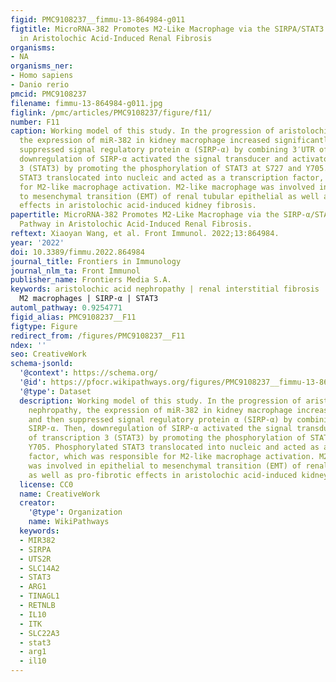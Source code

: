 ```yaml
---
figid: PMC9108237__fimmu-13-864984-g011
figtitle: MicroRNA-382 Promotes M2-Like Macrophage via the SIRPA/STAT3 Signaling Pathway
  in Aristolochic Acid-Induced Renal Fibrosis
organisms:
- NA
organisms_ner:
- Homo sapiens
- Danio rerio
pmcid: PMC9108237
filename: fimmu-13-864984-g011.jpg
figlink: /pmc/articles/PMC9108237/figure/f11/
number: F11
caption: Working model of this study. In the progression of aristolochic acid nephropathy,
  the expression of miR-382 in kidney macrophage increased significantly and then
  suppressed signal regulatory protein α (SIRP-α) by combining 3′UTR of SIRP-α. Then,
  downregulation of SIRP-α activated the signal transducer and activator of transcription
  3 (STAT3) by promoting the phosphorylation of STAT3 at S727 and Y705. Phosphorylated
  STAT3 translocated into nucleic and acted as a transcription factor, which was responsible
  for M2-like macrophage activation. M2-like macrophage was involved in epithelial
  to mesenchymal transition (EMT) of renal tubular epithelial as well as pro-fibrotic
  effects in aristolochic acid-induced kidney fibrosis.
papertitle: MicroRNA-382 Promotes M2-Like Macrophage via the SIRP-α/STAT3 Signaling
  Pathway in Aristolochic Acid-Induced Renal Fibrosis.
reftext: Xiaoyan Wang, et al. Front Immunol. 2022;13:864984.
year: '2022'
doi: 10.3389/fimmu.2022.864984
journal_title: Frontiers in Immunology
journal_nlm_ta: Front Immunol
publisher_name: Frontiers Media S.A.
keywords: aristolochic acid nephropathy | renal interstitial fibrosis | miR-382 |
  M2 macrophages | SIRP-α | STAT3
automl_pathway: 0.9254771
figid_alias: PMC9108237__F11
figtype: Figure
redirect_from: /figures/PMC9108237__F11
ndex: ''
seo: CreativeWork
schema-jsonld:
  '@context': https://schema.org/
  '@id': https://pfocr.wikipathways.org/figures/PMC9108237__fimmu-13-864984-g011.html
  '@type': Dataset
  description: Working model of this study. In the progression of aristolochic acid
    nephropathy, the expression of miR-382 in kidney macrophage increased significantly
    and then suppressed signal regulatory protein α (SIRP-α) by combining 3′UTR of
    SIRP-α. Then, downregulation of SIRP-α activated the signal transducer and activator
    of transcription 3 (STAT3) by promoting the phosphorylation of STAT3 at S727 and
    Y705. Phosphorylated STAT3 translocated into nucleic and acted as a transcription
    factor, which was responsible for M2-like macrophage activation. M2-like macrophage
    was involved in epithelial to mesenchymal transition (EMT) of renal tubular epithelial
    as well as pro-fibrotic effects in aristolochic acid-induced kidney fibrosis.
  license: CC0
  name: CreativeWork
  creator:
    '@type': Organization
    name: WikiPathways
  keywords:
  - MIR382
  - SIRPA
  - UTS2R
  - SLC14A2
  - STAT3
  - ARG1
  - TINAGL1
  - RETNLB
  - IL10
  - ITK
  - SLC22A3
  - stat3
  - arg1
  - il10
---
```

